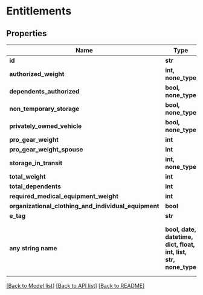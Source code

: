 # Entitlements


## Properties
Name | Type | Description | Notes
------------ | ------------- | ------------- | -------------
**id** | **str** |  | [optional] 
**authorized_weight** | **int, none_type** |  | [optional] 
**dependents_authorized** | **bool, none_type** |  | [optional] 
**non_temporary_storage** | **bool, none_type** |  | [optional] 
**privately_owned_vehicle** | **bool, none_type** |  | [optional] 
**pro_gear_weight** | **int** |  | [optional] 
**pro_gear_weight_spouse** | **int** |  | [optional] 
**storage_in_transit** | **int, none_type** |  | [optional] 
**total_weight** | **int** |  | [optional] 
**total_dependents** | **int** |  | [optional] 
**required_medical_equipment_weight** | **int** |  | [optional] 
**organizational_clothing_and_individual_equipment** | **bool** |  | [optional] 
**e_tag** | **str** |  | [optional] 
**any string name** | **bool, date, datetime, dict, float, int, list, str, none_type** | any string name can be used but the value must be the correct type | [optional]

[[Back to Model list]](../README.md#documentation-for-models) [[Back to API list]](../README.md#documentation-for-api-endpoints) [[Back to README]](../README.md)


